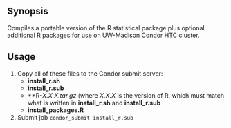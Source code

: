 ## Synopsis
Compiles a portable version of the R statistical package plus optional additional R packages for use on UW-Madison Condor HTC cluster.

## Usage
1. Copy all of these files to the Condor submit server:
	* **install_r.sh** 
	* **install_r.sub**
	* **R-*X.X.X.*tar.gz**  (where *X.X.X* is the version of R, which must match what is written in **install_r.sh** and **install_r.sub**
	* **install_packages.R**
2. Submit job
	`condor_submit install_r.sub`
